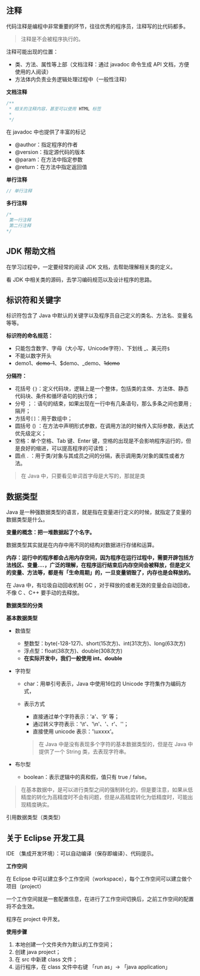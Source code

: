 

## 注释

代码注释是编程中非常重要的环节，往往优秀的程序员，注释写的比代码都多。

> 注释是不会被程序执行的。

注释可能出现的位置：

* 类、方法、属性等上部（文档注释：通过 javadoc 命令生成 API 文档，方便使用的人阅读）
* 方法体内负责业务逻辑处理过程中（一般性注释）

**文档注释**

```java
/**
 * 相关的注释内容，甚至可以使用 HTML 标签
 * 
 */
```

在 javadoc 中也提供了丰富的标记

* @author：指定程序的作者
* @version：指定源代码的版本
* @param：在方法中指定参数
* @return：在方法中指定返回值

**单行注释**

```java
// 单行注释
```

**多行注释**

```java
/*
 第一行注释
 第二行注释
*/
```

## JDK 帮助文档

在学习过程中，一定要经常的阅读 JDK 文档，去帮助理解相关类的定义。

看 JDK 中相关类的源码，去学习编码规范以及设计程序的思路。

## 标识符和关键字

标识符包含了 Java 中默认的关键字以及程序员自己定义的类名、方法名、变量名等等。

**标识符的命名规范：**

* 只能包含数字、字母（大小写，Unicode字符）、下划线 \_、美元符`$`
* 不能以数字开头
* demo1、~~demo-1~~、$demo、\_demo、~~1demo~~

**分隔符：**

* 花括号 `{}`：定义代码块，逻辑上是一个整体，包括类的主体、方法体、静态代码块、条件和循环语句的执行体；
* 分号 ；：语句的结束，如果出现在一行中有几条语句，那么多条之间也要用 ; 隔开；
* 方括号`[]`：用于数组中；
* 圆括号 \(\) ：在方法中声明形式参数，在调用方法的时候传入实际参数，表达式优先级定义；
* 空格：单个空格、Tab 键、Enter 键，空格的出现是不会影响程序运行的，但是良好的缩进，可以提高程序的可读性；
* 圆点 . ：用于类/对象与其成员之间的分隔，表示调用类/对象的属性或者方法。

> 在 Java 中，只要看见单词首字母是大写的，那就是类

## 数据类型

Java 是一种强数据类型的语言，就是指在变量进行定义的时候，就指定了变量的数据类型是什么。

**变量的概念：把一堆数据起了个名字。**

数据类型其实就是在内存中用不同的结构对数据进行存储和运算。

**内存：运行中的程序都会占用内存空间，因为程序在运行过程中，需要开辟包括方法栈区、变量....，广泛的理解，在程序运行结束后内存空间会被释放，但是定义的变量、方法等，都是有「生命周期」的，一旦变量销毁了，内存也是会释放的。**

在 Java 中，有垃圾自动回收机制 GC ，对于释放的或者无效的变量会自动回收，不像 C 、C++ 要手动的去释放。

**数据类型的分类**

**基本数据类型**

* 数值型
  * 整数型：byte\(-128-127\)、short\(15次方\)、int\(31次方\)、long\(63次方\)
  * 浮点型：float\(38次方\)、double\(308次方\)
  * **在实际开发中，我们一般使用 int、double**
* 字符型

  * char：用单引号表示，Java 中使用16位的 Unicode 字符集作为编码方式，
  * 表示方式

    * 直接通过单个字符表示：'a'、‘9' 等；
    * 通过转义字符表示：'\t'、'\n'、'、r'、'\'；
    * 直接使用 unicode 表示：'\uxxxx'。

    > 在 Java 中是没有表现多个字符的基本数据类型的，但是在 Java 中提供了一个 String 类，去表现字符串。

* 布尔型

  * boolean：表示逻辑中的真和假，值只有 true / false。

> 在基本数据中，是可以进行类型之间的强制转化的，但是要注意，如果从低精度的转化为高精度时不会有问题，但是从高精度转化为低精度时，可能出现精度确实。

引用数据类型（类类型）

## 关于 Eclipse 开发工具

IDE （集成开发环境）：可以自动编译（保存即编译）、代码提示。

**工作空间**

在 Eclipse 中可以建立多个工作空间（workspace），每个工作空间可以建立做个项目（project）

一个工作空间就是一套配置信息，在进行了工作空间切换后，之前工作空间的配置将不会生效。

程序在 project 中开发。

**使用步骤**

1. 本地创建一个文件夹作为默认的工作空间；
2. 创建 java project；
3. 在 src 中新建 class 文件；
4. 运行程序，在 class 文件中右键 「run as」-&gt; 「java application」



